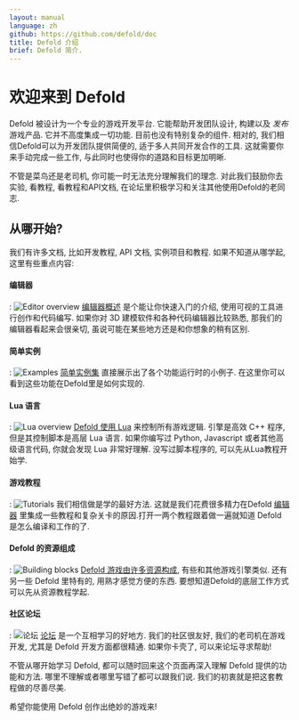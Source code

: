 ```yaml
---
layout: manual
language: zh
github: https://github.com/defold/doc
title: Defold 介绍
brief: Defold 简介.
---
```


# 欢迎来到 Defold

Defold 被设计为一个专业的游戏开发平台. 它能帮助开发团队设计, 构建以及 _发布_ 游戏产品. 它并不高度集成一切功能. 目前也没有特别复杂的组件. 相对的, 我们相信Defold可以为开发团队提供简便的, 适于多人共同开发合作的工具. 这就需要你来手动完成一些工作, 与此同时也使得你的道路和目标更加明晰.

不管是菜鸟还是老司机, 你可能一时无法充分理解我们的理念. 对此我们鼓励你去实验, 看教程, 看教程和API文档, 在论坛里积极学习和关注其他使用Defold的老同志.

## 从哪开始?

我们有许多文档, 比如开发教程, API 文档, 实例项目和教程. 如果不知道从哪学起, 这里有些重点内容:

#### 编辑器
: ![Editor overview](../images/introduction/editor.png) [编辑器概述](/zh/manuals/editor/) 是个能让你快速入门的介绍, 使用可视的工具进行创作和代码编写. 如果你对 3D 建模软件和各种代码编辑器比较熟悉, 那我们的编辑器看起来会很亲切, 虽说可能在某些地方还是和你想象的稍有区别.

#### 简单实例
: ![Examples](../images/introduction/examples.jpg) [简单实例集](/examples/) 直接展示出了各个功能运行时的小例子. 在这里你可以看到这些功能在Defold里是如何实现的.

#### Lua 语言
: ![Lua overview](../images/introduction/lua.png) [Defold 使用 Lua](/zh/manuals/lua/) 来控制所有游戏逻辑. 引擎是高效 C++ 程序, 但是其控制脚本是高层 Lua 语言. 如果你编写过 Python, Javascript 或者其他高级语言代码, 你就会发现 Lua 非常好理解. 没写过脚本程序的, 可以先从Lua教程开始学.

#### 游戏教程
: ![Tutorials](../images/introduction/tutorials.jpg) 我们相信做是学的最好方法. 这就是我们花费很多精力在Defold [编辑器](/zh/manuals/editor/) 里集成一些教程和复杂关卡的原因.打开一两个教程跟着做一遍就知道 Defold 是怎么编译和工作的了.

#### Defold 的资源组成
: ![Building blocks](../images/introduction/building_blocks.png) [Defold 游戏由许多资源构成](/zh/manuals/building-blocks/), 有些和其他游戏引擎类似. 还有另一些 Defold 里特有的, 用熟才感觉方便的东西. 要想知道Defold的底层工作方式可以先从资源教程学起.

#### 社区论坛
: ![论坛](../images/introduction/forum.jpg) [论坛](//forum.defold.com/) 是一个互相学习的好地方. 我们的社区很友好, 我们的老司机在游戏开发, 尤其是 Defold 开发方面都很精通. 如果你卡壳了, 可以来论坛寻求帮助!

不管从哪开始学习 Defold, 都可以随时回来这个页面再深入理解 Defold 提供的功能和方法. 哪里不理解或者哪里写错了都可以跟我们说. 我们的初衷就是把这套教程做的尽善尽美.

希望你能使用 Defold 创作出绝妙的游戏来!
